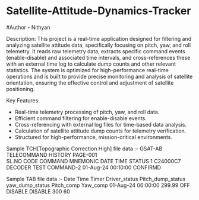 # Satellite-Attitude-Dynamics-Tracker

#Author - Nithyan

Description: 
This project is a real-time application designed for filtering and analyzing satellite attitude data, specifically focusing on pitch, yaw, and roll telemetry. It reads raw telemetry data, extracts specific command events (enable-disable) and associated time intervals, and cross-references these with an external time log to calculate dump counts and other relevant statistics. The system is optimized for high-performance real-time operations and is built to provide precise monitoring and analysis of satellite orientation, ensuring the effective control and adjustment of satellite positioning.

Key Features:
- Real-time telemetry processing of pitch, yaw, and roll data.
- Efficient command filtering for enable-disable events.
- Cross-referencing with external log files for time-based data analysis.
- Calculation of satellite attitude dump counts for telemetry verification.
- Structured for high-performance, mission-critical environments.

Sample TCH[Topographic Correction High] file data :-
		GSAT-AB  TELECOMMAND HISTORY    PAGE-001			
SL.NO	CODE	    COMMAND MNEMONIC	    DATE	    TIME	    STATUS
1	    C24000C7	DECODER TEST COMMAND-2	01-Aug-24	00:10:00	CONFIRMD

Sample TAB file data :-
Date	    Time	    Timer	Driver_status	Pitch_dump_status	yaw_dump_status	Pitch_comp	Yaw_comp
01-Aug-24	06:00:00	299.99	    OFF	            DISABLE	            DISABLE	        300	        60
